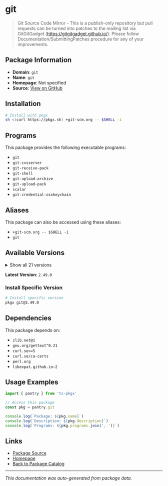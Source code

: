 # git

> Git Source Code Mirror - This is a publish-only repository but pull requests can be turned into patches to the mailing list via GitGitGadget (https://gitgitgadget.github.io/). Please follow Documentation/SubmittingPatches procedure for any of your improvements.

## Package Information

- **Domain**: `git`
- **Name**: `git`
- **Homepage**: Not specified
- **Source**: [View on GitHub](https://github.com/pkgxdev/pantry/tree/main/projects/git-scm.org/package.yml)

## Installation

```bash
# Install with pkgx
sh <(curl https://pkgx.sh) +git-scm.org -- $SHELL -i
```

## Programs

This package provides the following executable programs:

- `git`
- `git-cvsserver`
- `git-receive-pack`
- `git-shell`
- `git-upload-archive`
- `git-upload-pack`
- `scalar`
- `git-credential-osxkeychain`

## Aliases

This package can also be accessed using these aliases:

- `+git-scm.org -- $SHELL -i`
- `git`

## Available Versions

<details>
<summary>Show all 21 versions</summary>

- `2.49.0`, `2.48.0`, `2.47.1`, `2.47.0`, `2.46.2`
- `2.46.1`, `2.46.0`, `2.45.2`, `2.45.0`, `2.44.0`
- `2.43.3`, `2.43.2`, `2.43.1`, `2.43.0`, `2.42.1`
- `2.42.0`, `2.41.0`, `2.40.0`, `2.39.1`, `2.39.0`
- `2.38.1`

</details>

**Latest Version**: `2.49.0`

### Install Specific Version

```bash
# Install specific version
pkgx git@2.49.0
```

## Dependencies

This package depends on:

- `zlib.net@1`
- `gnu.org/gettext^0.21`
- `curl.se>=5`
- `curl.se/ca-certs`
- `perl.org`
- `libexpat.github.io~2`

## Usage Examples

```typescript
import { pantry } from 'ts-pkgx'

// Access this package
const pkg = pantry.git

console.log(`Package: ${pkg.name}`)
console.log(`Description: ${pkg.description}`)
console.log(`Programs: ${pkg.programs.join(', ')}`)
```

## Links

- [Package Source](https://github.com/pkgxdev/pantry/tree/main/projects/git-scm.org/package.yml)
- [Homepage](#)
- [Back to Package Catalog](../package-catalog.md)

---

*This documentation was auto-generated from package data.*
